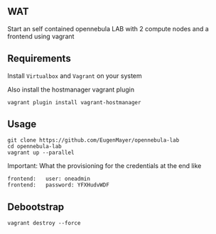## WAT

Start an self contained opennebula LAB with 2 compute nodes and a frontend using vagrant

## Requirements

Install `Virtualbox` and `Vagrant` on your system

Also install the hostmanager vagrant plugin

```
vagrant plugin install vagrant-hostmanager
```

## Usage

```
git clone https://github.com/EugenMayer/opennebula-lab
cd opennebula-lab
vagrant up --parallel
```

Important: What the provisioning for the credentials at the end like

```
frontend:   user: oneadmin
frontend:   password: YFXHudvWDF
```

## Debootstrap

```
vagrant destroy --force
```
